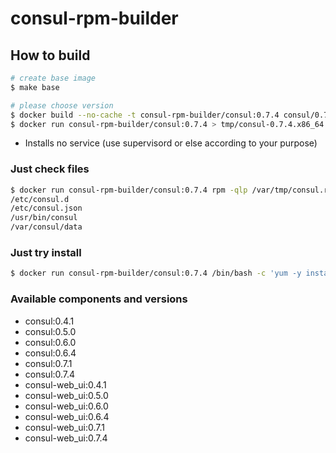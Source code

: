 # consul-rpm-builder

## How to build

```bash
# create base image
$ make base

# please choose version
$ docker build --no-cache -t consul-rpm-builder/consul:0.7.4 consul/0.7.4
$ docker run consul-rpm-builder/consul:0.7.4 > tmp/consul-0.7.4.x86_64.rpm
```

* Installs no service (use supervisord or else according to your purpose)

### Just check files

```bash
$ docker run consul-rpm-builder/consul:0.7.4 rpm -qlp /var/tmp/consul.rpm
/etc/consul.d
/etc/consul.json
/usr/bin/consul
/var/consul/data
```

### Just try install

```bash
$ docker run consul-rpm-builder/consul:0.7.4 /bin/bash -c 'yum -y install /var/tmp/consul.rpm && consul version'
```

### Available components and versions

- consul:0.4.1
- consul:0.5.0
- consul:0.6.0
- consul:0.6.4
- consul:0.7.1
- consul:0.7.4
- consul-web_ui:0.4.1
- consul-web_ui:0.5.0
- consul-web_ui:0.6.0
- consul-web_ui:0.6.4
- consul-web_ui:0.7.1
- consul-web_ui:0.7.4
